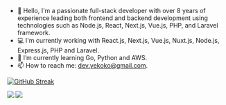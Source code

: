 - 👋 Hello, I'm a passionate full-stack developer with over 8 years of experience leading both frontend and backend development using technologies such as Node.js, React, Next.js, Vue.js, PHP, and Laravel framework.
- 💻 I'm currently working with React.js, Next.js, Vue.js, Nuxt.js, Node.js, Express.js, PHP and Laravel.
- 🌱 I’m currently learning Go, Python and AWS.
- 📫 How to reach me: dev.yekoko@gmail.com.

[![GitHub Streak](https://streak-stats.demolab.com?user=yekoko&theme=react&hide_border=true)](https://git.io/streak-stats)


<img align="left" src="https://github-readme-stats.vercel.app/api?username=yekoko&theme=react&layout=compact&count_private=true&show_icons=true&hide_border=true"/>
<img align="left" src="https://github-readme-stats.vercel.app/api/top-langs/?username=yekoko&theme=vue-dark&layout=compact&hide_border=true&card_width=250&langs_count=12"/>
